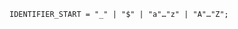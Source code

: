 <!-- This file is generated automatically by infrastructure scripts. Please don't edit by hand. -->

```{ .ebnf .slang-ebnf #IDENTIFIER_START }
IDENTIFIER_START = "_" | "$" | "a"…"z" | "A"…"Z";
```
